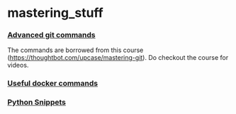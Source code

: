 # mastering_stuff

### [Advanced git commands](mastering_git.md)
The commands are borrowed from this course (https://thoughtbot.com/upcase/mastering-git). Do checkout the course for videos. 
### [Useful docker commands](mastering_docker.md)
### [Python Snippets](python-utils.md)
